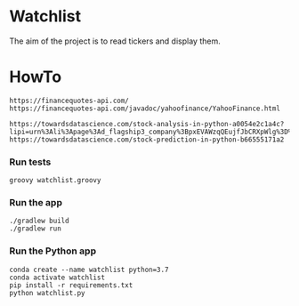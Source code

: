 # Watchlist

The aim of the project is to read tickers and display them.

# HowTo

    https://financequotes-api.com/
    https://financequotes-api.com/javadoc/yahoofinance/YahooFinance.html
    
    https://towardsdatascience.com/stock-analysis-in-python-a0054e2c1a4c?lipi=urn%3Ali%3Apage%3Ad_flagship3_company%3BpxEVAWzqQEujfJbCRXpWlg%3D%3D
    https://towardsdatascience.com/stock-prediction-in-python-b66555171a2

### Run tests

    groovy watchlist.groovy

### Run the app

    ./gradlew build
    ./gradlew run

### Run the Python app
    conda create --name watchlist python=3.7
    conda activate watchlist
    pip install -r requirements.txt
    python watchlist.py
